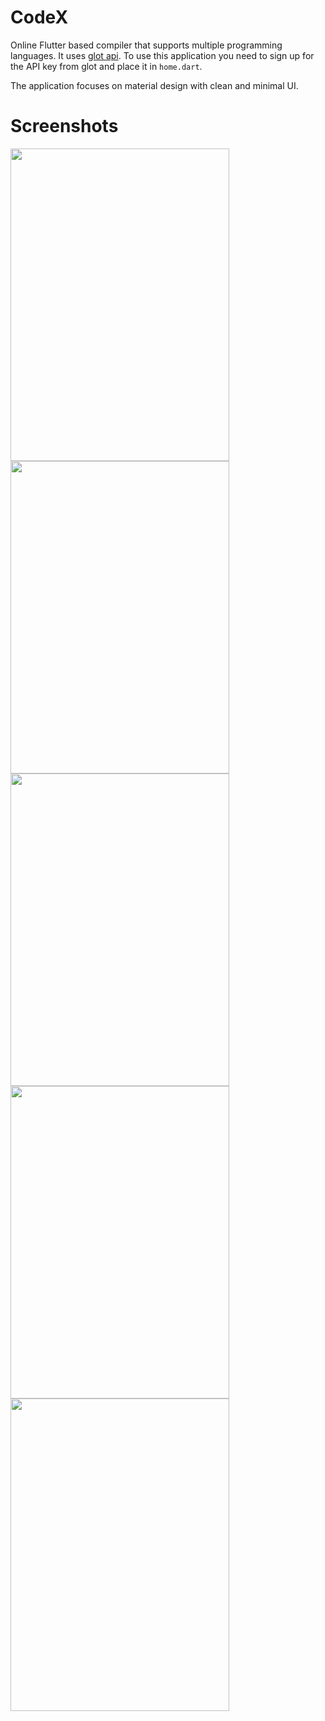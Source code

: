# CodeX

Online Flutter based compiler that supports multiple programming languages. It uses [glot api](https://glot.io/api). To use this application you need to sign up for the API key from glot and place it in `home.dart`.

The application focuses on material design with clean and minimal UI.

# Screenshots
<img src="https://github.com/imabhishekkumar/CodeX_Flutter/blob/master/screenshots/home.png?raw=true" height="500"
width="350">
<img src="https://github.com/imabhishekkumar/CodeX_Flutter/blob/master/screenshots/code.png?raw=true" height="500"
width="350">
<img src="https://github.com/imabhishekkumar/CodeX_Flutter/blob/master/screenshots/input.png?raw=true" height="500"
width="350">
<img src="https://github.com/imabhishekkumar/CodeX_Flutter/blob/master/screenshots/output.png?raw=true" height="500"
width="350">
<img src="https://github.com/imabhishekkumar/CodeX_Flutter/blob/master/screenshots/languages.png?raw=true" height="500"
width="350">
